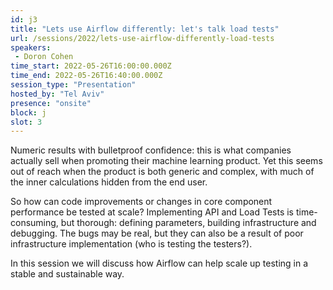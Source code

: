 ```yaml
---
id: j3
title: "Lets use Airflow differently: let's talk load tests"
url: /sessions/2022/lets-use-airflow-differently-load-tests
speakers:
 - Doron Cohen
time_start: 2022-05-26T16:00:00.000Z
time_end: 2022-05-26T16:40:00.000Z
session_type: "Presentation"
hosted_by: "Tel Aviv"
presence: "onsite"
block: j
slot: 3
---
```


Numeric results with bulletproof confidence: this is what companies actually sell when promoting their machine learning product. Yet this seems out of reach when the product is both generic and complex, with much of the inner calculations hidden from the end user.
 
 So how can code improvements or changes in core component performance be tested at scale? Implementing API and Load Tests is time-consuming, but thorough: defining parameters, building infrastructure and debugging. The bugs may be real, but they can also be a result of poor infrastructure implementation (who is testing the testers?).
 
 In this session we will discuss how Airflow can help scale up testing in a stable and sustainable way.